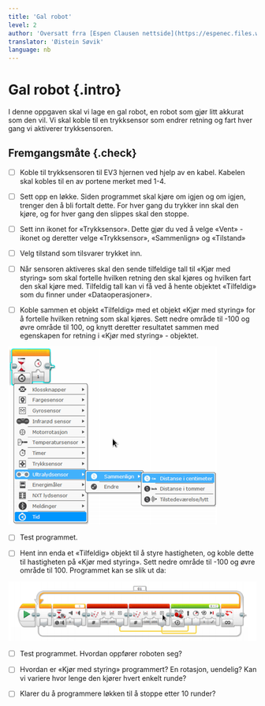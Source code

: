 ```yaml
---
title: 'Gal robot'
level: 2
author: 'Oversatt frra [Espen Clausen nettside](https://espenec.files.wordpress.com/2015/09/lego-mindstorms-del-2-3.pdf)'
translator: 'Øistein Søvik'
language: nb
---
```



# Gal robot {.intro}

I denne oppgaven skal vi lage en gal robot, en robot som gjør litt akkurat som den vil. Vi skal koble til
en trykksensor som endrer retning og fart hver gang vi aktiverer trykksensoren.

## Fremgangsmåte {.check}

- [ ] Koble til trykksensoren til EV3 hjernen ved hjelp av en kabel. Kabelen skal kobles til en av
portene merket med 1-4.

- [ ] Sett opp en løkke. Siden programmet skal kjøre om igjen og om igjen, trenger den å bli fortalt
dette. For hver gang du trykker inn skal den kjøre, og for hver gang den slippes skal den
stoppe.

- [ ] Sett inn ikonet for «Trykksensor». Dette gjør du ved å velge «Vent» - ikonet og deretter velge
«Trykksensor», «Sammenlign» og «Tilstand»

- [ ] Velg tilstand som tilsvarer trykket inn.

- [ ] Når sensoren aktiveres skal den sende tilfeldige tall til «Kjør med styring» som skal fortelle
hvilken retning den skal kjøres og hvilken fart den skal kjøre med. Tilfeldig tall kan vi få ved å
hente objektet «Tilfeldig» som du finner under «Dataoperasjoner».

- [ ] Koble sammen et objekt «Tilfeldig» med et objekt «Kjør med styring» for å fortelle hvilken
retning som skal kjøres. Sett nedre område til -100 og øvre område til 100, og knytt deretter
resultatet sammen med egenskapen for retning i «Kjør med styring» - objektet.

![Bilde av objektet Tilfeldig og Kjør med styring](lego_mindstorms_robot_1.png)

- [ ] Test programmet.

- [ ] Hent inn enda et «Tilfeldig» objekt til å styre hastigheten, og koble dette til hastigheten på
«Kjør med styring». Sett nedre område til -100 og øvre område til 100. Programmet kan se
slik ut da:

![Bilde et nesten ferdig program](lego_mindstorms_robot_2.png)

- [ ] Test programmet. Hvordan oppfører roboten seg?

- [ ] Hvordan er «Kjør med styring» programmert? En rotasjon, uendelig? Kan vi
      variere hvor lenge den kjører hvert enkelt runde?

- [ ] Klarer du å programmere løkken til å stoppe etter 10 runder?
 
